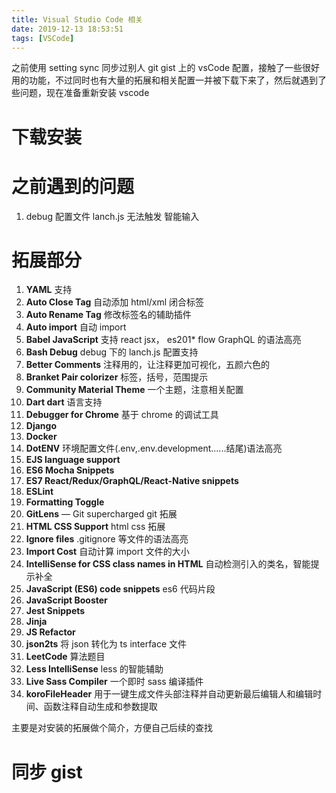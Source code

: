 ```yaml
---
title: Visual Studio Code 相关
date: 2019-12-13 18:53:51
tags: [VSCode]
---
```


之前使用 setting sync 同步过别人 git gist 上的 vsCode 配置，接触了一些很好用的功能，不过同时也有大量的拓展和相关配置一并被下载下来了，然后就遇到了些问题，现在准备重新安装 vscode

<!--more-->

# 下载安装

# 之前遇到的问题

1. debug 配置文件 lanch.js 无法触发 智能输入

# 拓展部分

1. **YAML** 支持
2. **Auto Close Tag** 自动添加 html/xml 闭合标签
3. **Auto Rename Tag** 修改标签名的辅助插件
4. **Auto import** 自动 import
5. **Babel JavaScript** 支持 react jsx， es201\* flow GraphQL 的语法高亮
6. **Bash Debug** debug 下的 lanch.js 配置支持
7. **Better Comments** 注释用的，让注释更加可视化，五颜六色的
8. **Branket Pair colorizer** 标签，括号，范围提示
9. **Community Material Theme** 一个主题，注意相关配置
10. **Dart dart** 语言支持
11. **Debugger for Chrome** 基于 chrome 的调试工具
12. **Django**
13. **Docker**
14. **DotENV** 环境配置文件(.env,.env.development......结尾)语法高亮
15. **EJS language support**
16. **ES6 Mocha Snippets**
17. **ES7 React/Redux/GraphQL/React-Native snippets**
18. **ESLint**
19. **Formatting Toggle**
20. **GitLens** — Git supercharged git 拓展
21. **HTML CSS Support** html css 拓展
22. **Ignore files** .gitignore 等文件的语法高亮
23. **Import Cost** 自动计算 import 文件的大小
24. **IntelliSense for CSS class names in HTML** 自动检测引入的类名，智能提示补全
25. **JavaScript (ES6) code snippets** es6 代码片段
26. **JavaScript Booster**
27. **Jest Snippets**
28. **Jinja**
29. **JS Refactor**
30. **json2ts** 将 json 转化为 ts interface 文件
31. **LeetCode** 算法题目
32. **Less IntelliSense** less 的智能辅助
33. **Live Sass Compiler** 一个即时 sass 编译插件
34. **koroFileHeader** 用于一键生成文件头部注释并自动更新最后编辑人和编辑时间、函数注释自动生成和参数提取

主要是对安装的拓展做个简介，方便自己后续的查找

# 同步 gist
